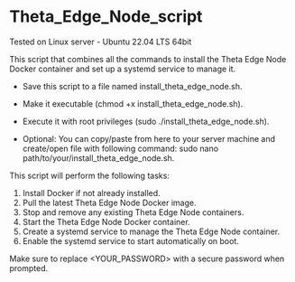 # Theta_Edge_Node_script

Tested on Linux server - Ubuntu 22.04 LTS 64bit

This script that combines all the commands to install the Theta Edge Node Docker container and set up a systemd service to manage it.

* Save this script to a file named install_theta_edge_node.sh.
* Make it executable (chmod +x install_theta_edge_node.sh).
* Execute it with root privileges (sudo ./install_theta_edge_node.sh).

* Optional: You can copy/paste from here to your server machine and create/open file with following command: sudo nano path/to/your/install_theta_edge_node.sh.

This script will perform the following tasks:

1. Install Docker if not already installed.
2. Pull the latest Theta Edge Node Docker image.
3. Stop and remove any existing Theta Edge Node containers.
4. Start the Theta Edge Node Docker container.
5. Create a systemd service to manage the Theta Edge Node container.
6. Enable the systemd service to start automatically on boot.

Make sure to replace <YOUR_PASSWORD> with a secure password when prompted.

